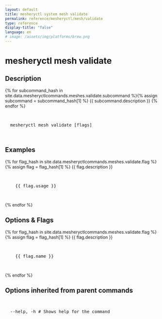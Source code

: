 ```yaml
---
layout: default
title: mesheryctl system mesh validate
permalink: reference/mesheryctl/mesh/validate
type: reference
display-title: "false"
language: en
# image: /assets/img/platforms/brew.png
---
```


<!-- Copy this template to create individual doc pages for each mesheryctl commands -->

<!-- Name of the command -->
# mesheryctl mesh validate

<!-- Description of the command. Preferably a paragraph -->
## Description

{% for subcommand_hash in site.data.mesheryctlcommands.meshes.validate.subcommand %}{% assign subcommand = subcommand_hash[1] %}
{{ subcommand.description }}
{% endfor %}

<!-- Basic usage of the command -->
<pre class="codeblock-pre">
  <div class="codeblock">
  mesheryctl mesh validate [flags]
  </div>
</pre>

## Examples

{% for flag_hash in site.data.mesheryctlcommands.meshes.validate.flag %}{% assign flag = flag_hash[1] %}
{{ flag.description }}
<pre class="codeblock-pre">
  <div class="codeblock">
    {{ flag.usage }}
  </div>
</pre>
{% endfor %}

<!-- Options/Flags available in this command -->

## Options & Flags

{% for flag_hash in site.data.mesheryctlcommands.meshes.validate.flag %}{% assign flag = flag_hash[1] %}
{{ flag.description }}
<pre class="codeblock-pre">
  <div class="codeblock">
    {{ flag.name }}
  </div>
</pre>
{% endfor %}

## Options inherited from parent commands
<pre class="codeblock-pre">
  <div class="codeblock">
  --help, -h # Shows help for the command
  </div>
</pre>
